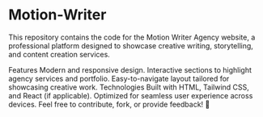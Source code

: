 # Motion-Writer
This repository contains the code for the Motion Writer Agency website, a professional platform designed to showcase creative writing, storytelling, and content creation services.

Features
Modern and responsive design.
Interactive sections to highlight agency services and portfolio.
Easy-to-navigate layout tailored for showcasing creative work.
Technologies
Built with HTML, Tailwind CSS, and React (if applicable).
Optimized for seamless user experience across devices.
Feel free to contribute, fork, or provide feedback! 🚀